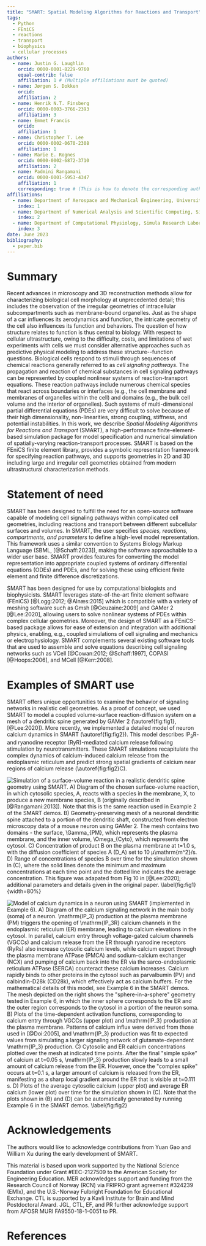 ```yaml
---
title: "SMART: Spatial Modeling Algorithms for Reactions and Transport"
tags:
  - Python
  - FEniCS
  - reactions
  - transport
  - biophysics
  - cellular processes
authors:
  - name: Justin G. Laughlin
    orcid: 0000-0001-8229-9760
    equal-contrib: false
    affiliation: 1 # (Multiple affiliations must be quoted)
  - name: Jørgen S. Dokken
    orcid:
    affiliation: 2
  - name: Henrik N.T. Finsberg
    orcid: 0000-0003-3766-2393
    affiliation: 3
  - name: Emmet Francis
    orcid:
    affiliation: 1
  - name: Christopher T. Lee
    orcid: 0000-0002-0670-2308
    affiliation: 1
  - name: Marie E. Rognes
    orcid: 0000-0002-6872-3710
    affiliation: 2
  - name: Padmini Rangamani
    orcid: 0000-0001-5953-4347
    affiliation: 1
    corresponding: true # (This is how to denote the corresponding author)
affiliations:
  - name: Department of Aerospace and Mechanical Engineering, University of California San Diego, La Jolla, CA, USA
    index: 1
  - name: Department of Numerical Analysis and Scientific Computing, Simula Research Laboratory, Oslo, Norway
    index: 2
  - name: Department of Computational Physiology, Simula Research Laboratory, Oslo, Norway
    index: 3
date: June 2023
bibliography:
  - paper.bib
---
```


# Summary

<!-- A summary describing the high-level functionality and purpose of the software for a diverse, non-specialist audience. -->

Recent advances in microscopy and 3D reconstruction methods allow for characterizing biological cell morphology at unprecedented detail;
this includes the observation of the irregular geometries of intracellular subcompartments such as membrane-bound organelles.
Just as the shape of a car influences its aerodynamics and function, the intricate geometry of the cell also influences its function and behaviors.
The question of how structure relates to function is thus central to biology.
With respect to cellular ultrastructure, owing to the difficulty, costs, and limitations of wet experiments with cells we must consider alternative approaches such as predictive physical modeling to address these structure--function questions.
Biological cells respond to stimuli
through sequences of chemical reactions generally referred to as *cell signaling pathways*.
The propagation and reaction of chemical substances in cell signaling pathways can be represented by coupled nonlinear
systems of reaction-transport equations.
These reaction pathways include numerous chemical species that react across boundaries or interfaces
(e.g., the cell membrane and membranes of organelles within the cell) and domains
(e.g., the bulk cell volume and the interior of organelles).
Such systems of multi-dimensional partial differential equations (PDEs) are very difficult to solve
because of their high dimensionality, non-linearities, strong coupling, stiffness, and potential instabilities.
In this work, we describe *Spatial Modeling Algorithms for Reactions and Transport* (SMART),
a high-performance finite-element-based simulation package for model specification and numerical simulation of spatially-varying reaction-transport processes.
SMART is based on the FEniCS finite element library, provides a symbolic representation
framework for specifying reaction pathways, and supports geometries in 2D and 3D including large and irregular cell geometries obtained from modern ultrastructural characterization methods.

# Statement of need

<!-- A Statement of need section that clearly illustrates the research purpose of the software and places it in the context of related work. -->

SMART has been designed to fulfill the need for an open-source software capable of modeling cell signaling pathways within complicated cell geometries,
including reactions and transport between different subcellular surfaces and volumes.
In SMART, the user specifies *species, reactions, compartments, and parameters* to define a high-level model representation.
This framework uses a similar convention to Systems Biology Markup Language (SBML, [@Schaff:2023]),
making the software approachable to a wider user base.
SMART provides features for converting the model representation into appropriate coupled systems
of ordinary differential equations (ODEs) and PDEs,
and for solving these using efficient finite element and finite difference discretizations.

<!-- * Describe in 1-2 sentences which frameworks that exist in addition to SMART
* State in 1-2 sentences why these are insufficient
* Describe in 1-2 sentence key SMART features that addresses these insufficiencies.
* Include citations, see how to format citations in text. -->

SMART has been designed for use by computational biologists and biophysicists.
SMART leverages state-of-the-art finite element software (FEniCS) [@Logg:2012; @Alnæs:2015]
which is compatible with a variety of meshing software such as Gmsh [@Geuzaine:2009]
and GAMer 2 [@Lee:2020], allowing users to solve nonlinear systems of PDEs within complex cellular geometries.
Moreover, the design of SMART as a FEniCS-based package allows for ease of extension and integration
with additional physics, enabling, e.g., coupled simulations of cell signaling and mechanics or electrophysiology.
SMART complements several existing software tools that are used to assemble and solve equations
describing cell signaling networks such as VCell [@Cowan:2012; @Schaff:1997], COPASI [@Hoops:2006], and MCell [@Kerr:2008].

# Examples of SMART use

<!-- * Detail one existing and some upcoming use cases for SMART.
* Include 1-2 figures, and 2-3 references. -->

SMART offers unique opportunities to examine the behavior of signaling networks
in realistic cell geometries. As a proof of concept, we used SMART to model
a coupled volume-surface reaction-diffusion system on a mesh of a dendritic spine generated by GAMer 2 (\autoref{fig:fig1}, [@Lee:2020]).
More recently, we implemented a detailed model of neuron calcium dynamics in SMART (\autoref{fig:fig2}).
This model describes $\mathrm{IP_3R}$- and ryanodine receptor (RyR)-mediated
calcium release following stimulation by neurotransmitters.
These SMART simulations recapitulate the complex dynamics of calcium-induced
calcium release from the endoplasmic reticulum and predict strong
spatial gradients of calcium near regions of calcium release (\autoref{fig:fig2}C).

<!-- Figures can be included like this: -->
<!-- ![Caption for example figure.\label{fig:example}](figure.png) -->
<!-- and referenced from text using \autoref{fig:example}. -->

![Simulation of a surface-volume reaction in a realistic dendritic spine geometry using SMART. A) Diagram of the chosen surface-volume reaction, in which cytosolic species, A, reacts with a species in the membrane, X, to produce a new membrane species, B (originally described in [@Rangamani:2013]). Note that this is the same reaction used in Example 2 of the SMART demos. B) Geometry-preserving mesh of a neuronal dendritic spine attached to a portion of the dendritic shaft, constructed from electron microscopy data of a mouse neuron using GAMer 2. The mesh contains two domains - the surface, $\Gamma_{PM}$, which represents the plasma membrane, and the inner volume, $\Omega_{Cyto}$, which represents the cytosol. C) Concentration of product B on the plasma membrane at $t=1.0$ s, with the diffusion coefficient of species A ($D_A$) set to 10 μ$\mathrm{m^2}$/s. D) Range of concentrations of species B over time for the simulation shown in (C), where the solid lines denote the minimum and maximum concentrations at each time point and the dotted line indicates the average concentration. This figure was adapated from Fig 10 in [@Lee:2020]; additional parameters and details given in the original paper. \label{fig:fig1}](JOSS_Fig1.png){width=80%}

![Model of calcium dynamics in a neuron using SMART (implemented in Example 6). A) Diagram of the calcium signaling network in the main body (soma) of a neuron. $\mathrm{IP_3}$ production at the plasma membrane (PM) triggers the opening of $\mathrm{IP_3R}$ calcium channels in the endoplasmic reticulum (ER) membrane, leading to calcium elevations in the cytosol. In parallel, calcium entry through voltage-gated calcium channels (VGCCs) and calcium release from the ER through ryanodine receptors (RyRs) also increase cytosolic calcium levels, while calcium export through the plasma membrane ATPase (PMCA) and sodium-calcium exchanger (NCX) and pumping of calcium back into the ER via the sarco-endoplasmic reticulum ATPase (SERCA) counteract these calcium increases. Calcium rapidly binds to other proteins in the cytosol such as parvalbumin (PV) and calbindin-D28k (CD28k), which effectively act as calcium buffers. For the mathematical details of this model, see Example 6 in the SMART demos. The mesh depicted on the right shows the "sphere-in-a-sphere" geometry tested in Example 6, in which the inner sphere corresponds to the ER and the outer region corresponds to the cytosol in a portion of the neuron soma. B) Plots of the time-dependent activation functions, corresponding to calcium entry through VGCCs (upper plot) and $\mathrm{IP_3}$ production at the plasma membrane. Patterns of calcium influx were derived from those used in [@Doi:2005], and $\mathrm{IP_3}$ production was fit to expected values from simulating a larger signaling network of glutamate-dependent $\mathrm{IP_3}$ production. C) Cytosolic and ER calcium concentrations plotted over the mesh at indicated time points. After the final "simple spike" of calcium at $t=0.05$ s, $\mathrm{IP_3}$ production slowly leads to a small amount of calcium release from the ER. However, once the "complex spike" occurs at $t=0.1$ s, a larger amount of calcium is released from the ER, manifesting as a sharp local gradient around the ER that is visible at $t=0.111$ s. D) Plots of the average cytosolic calcium (upper plot) and average ER calcium (lower plot) over time for the simulation shown in (C). Note that the plots shown in (B) and (D) can be automatically generated by running Example 6 in the SMART demos. \label{fig:fig2}](JOSS_Fig2.png)


<!-- # Citations -->

<!-- Citations to entries in paper.bib should be in -->
<!-- [rMarkdown](http://rmarkdown.rstudio.com/authoring_bibliographies_and_citations.html) -->
<!-- format. -->

<!-- If you want to cite a software repository URL (e.g. something on GitHub without a preferred -->
<!-- citation) then you can do it with the example BibTeX entry below for @fidgit. -->

<!-- For a quick reference, the following citation commands can be used: -->
<!-- - `@author:2001`  ->  "Author et al. (2001)" -->
<!-- - `[@author:2001]` -> "(Author et al., 2001)" -->
<!-- - `[@author1:2001; @author2:2001]` -> "(Author1 et al., 2001; Author2 et al., 2002)" -->

<!-- # Figures -->


<!-- Figure sizes can be customized by adding an optional second parameter: -->
<!-- ![Caption for example figure.](figure.png){ width=20% } -->

# Acknowledgements

The authors would like to acknowledge contributions from Yuan Gao and William Xu during the early development of SMART.

This material is based upon work supported by the National Science Foundation under Grant #EEC-2127509 to the American Society for Engineering Education.
MER acknowledges support and funding from the Research Council of Norway (RCN) via FRIPRO grant agreement #324239 (EMIx), and the U.S.-Norway Fulbright Foundation for Educational Exchange.
CTL is supported by a Kavli Institute for Brain and Mind Postdoctoral Award.
JGL, CTL, EF, and PR further acknowledge support from AFOSR MURI FA9550-18-1-0051 to PR.

# References
